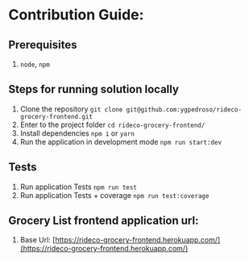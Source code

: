 # Contribution Guide:

## Prerequisites
1. `node`, `npm`

## Steps for running solution locally
1. Clone the repository `git clone git@github.com:ygpedroso/rideco-grocery-frontend.git`
2. Enter to the project folder `cd rideco-grocery-frontend/`
3. Install dependencies `npm i` or `yarn`
4. Run the application in development mode `npm run start:dev`

## Tests
1. Run application Tests `npm run test`
1. Run application Tests + coverage `npm run test:coverage`

## Grocery List frontend application url:
1. Base Url: [https://rideco-grocery-frontend.herokuapp.com/](https://rideco-grocery-frontend.herokuapp.com/)

